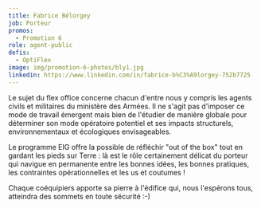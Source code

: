 ```yaml
---
title: Fabrice Bélorgey
job: Porteur
promos:
  - Promotion 6
role: agent-public
defis:
  - OptiFlex
image: img/promotion-6-photos/bly1.jpg
linkedin: https://www.linkedin.com/in/fabrice-b%C3%A9lorgey-752b7725
---
```


Le sujet du flex office concerne chacun d'entre nous y compris les agents civils et militaires du ministère des Armées. Il ne s'agit pas d'imposer ce mode de travail émergent mais bien de l'étudier de manière globale pour déterminer son mode opératoire potentiel et ses impacts structurels, environnementaux et écologiques envisageables.

Le programme EIG offre la possible de réfléchir "out of the box" tout en gardant les pieds sur Terre : là est le rôle certainement délicat du porteur qui navigue en permanente entre les bonnes idées, les bonnes pratiques, les contraintes opérationnelles et les us et coutumes !

Chaque coéquipiers apporte sa pierre à l'édifice qui, nous l'espérons tous, atteindra des sommets en toute sécurité :-)
